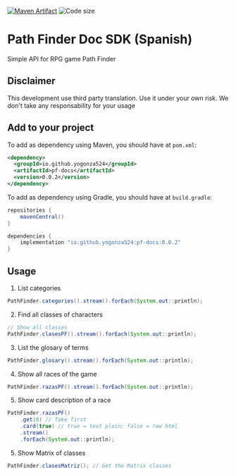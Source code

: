 [![Maven Artifact](https://img.shields.io/nexus/r/io.github.yogonza524/pf-docs?server=https%3A%2F%2Foss.sonatype.org)](https://mvnrepository.com/artifact/io.github.yogonza524/pf-docs)
![Code size](https://img.shields.io/github/languages/code-size/yogonza524/pf-docs)
# Path Finder Doc SDK (Spanish)
Simple API for RPG game Path Finder

## Disclaimer
This development use third party translation. Use it under your own risk. 
We don't take any responsability for your usage

## Add to your project
To add as dependency using Maven, you should have at ```pom.xml```:
```xml
<dependency>
  <groupId>io.github.yogonza524</groupId>
  <artifactId>pf-docs</artifactId>
  <version>0.0.2</version>
</dependency>
```

To add as dependency using Gradle, you should have at ```build.gradle```:
```groovy
repositories {
    mavenCentral()
}

dependencies {
    implementation "io.github.yogonza524:pf-docs:0.0.2"
}
```

## Usage
1. List categories
```java
PathFinder.categories().stream().forEach(System.out::println);
```

2. Find all classes of characters
```java
// Show all classes
PathFinder.clasesPF().stream().forEach(System.out::println);
```

3. List the glosary of terms
```java
PathFinder.glosary().stream().forEach(System.out::println);
```

4. Show all races of the game
```java
PathFinder.razasPF().stream().forEach(System.out::println);
```

5. Show card description of a race
```java
PathFinder.razasPF()
    .get(0) // Take first 
    .card(true) // true = text plain; false = raw html
    .stream()
    .forEach(System.out::println);
```

5. Show Matrix of classes
```java
PathFinder.clasesMatriz(); // Get the Matrix classes 
```